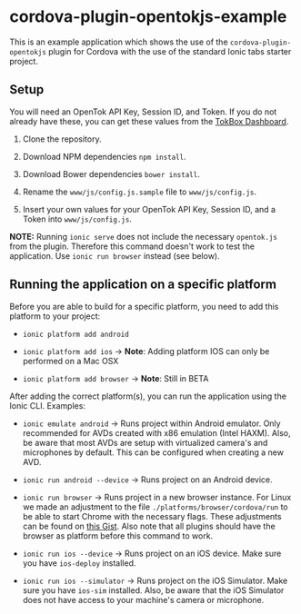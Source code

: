 # cordova-plugin-opentokjs-example
This is an example application which shows the use of the `cordova-plugin-opentokjs` plugin for
Cordova with the use of the standard Ionic tabs starter project.

## Setup

You will need an OpenTok API Key, Session ID, and Token. If you do not already have these, you can
get these values from the [TokBox Dashboard](https://dashboard.tokbox.com).

1. Clone the repository.

2. Download NPM dependencies `npm install`.

3. Download Bower dependencies `bower install`.

4. Rename the `www/js/config.js.sample` file to `www/js/config.js`.

5. Insert your own values for your OpenTok API Key, Session ID, and a Token into `www/js/config.js`.

**NOTE:** Running `ionic serve` does not include the necessary `opentok.js` from the plugin. Therefore this command doesn't work to test the application. Use `ionic run browser` instead (see below).

## Running the application on a specific platform

Before you are able to build for a specific platform, you need to add this platform to your project:

* `ionic platform add android`

* `ionic platform add ios` -> **Note**: Adding platform IOS can only be performed on a Mac OSX

* `ionic platform add browser` -> **Note**: Still in BETA

After adding the correct platform(s), you can run the application using the Ionic CLI. Examples:

*  `ionic emulate android` -> Runs project within Android emulator. Only recommended for AVDs
   created with x86 emulation (Intel HAXM). Also, be aware that most AVDs are setup with virtualized
   camera's and microphones by default. This can be configured when creating a new AVD.

*  `ionic run android --device` -> Runs project on an Android device.

*  `ionic run browser` -> Runs project in a new browser instance. For Linux we made an adjustment to the file `./platforms/browser/cordova/run` to be able to start Chrome with the necessary flags. These adjustments can be found on [this Gist](https://gist.github.com/mark-veenstra/7b3be1eee573c73f5526). Also note that all plugins should have the browser as platform before this command to work.

*  `ionic run ios --device` -> Runs project on an iOS device. Make sure you have `ios-deploy`
   installed.

*  `ionic run ios --simulator` -> Runs project on the iOS Simulator. Make sure you have `ios-sim`
   installed. Also, be aware that the iOS Simulator does not have access to your machine's camera
   or microphone.
